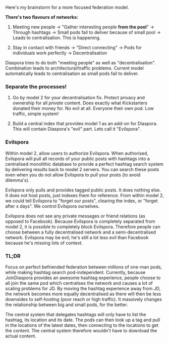 Here's my brainstorm for a more focused federation model.

**There's two flavours of networks:**

1. Meeting new people -> "Gather interesting people **from the pool**" -> Through hashtags -> Small pods fail to deliver because of small pool -> Leads to centralisation. This is happening.

2. Stay in contact with friends -> "Direct connecting" -> Pods for individuals work perfectly ->  Decentralisation

Diaspora tries to do both "meeting people" as well as "decentralisation". Combination leads to architectural/traffic problems. Current model automatically leads to centralisation as small pods fail to deliver.

### Separate the processes!

1. Go by model 2 for your decentralisation fix. Protect privacy and ownership for all _private_ content. Does exactly what Kickstarters donated their money for. No evil at all. Everyone their own pod. Low traffic, simple system! 

2. Build a central index that provides model 1 as an add-on for Diaspora. This will contain Diaspora's "evil" part. Lets call it "Evilspora".

### Evilspora

Within model 2, allow users to authorize Evilspora. When authorised, Evilspora will pull all records of your public posts with hashtags into a centralised monolithic database to provide a perfect hashtag search system by delivering results back to model 2 servers. You can search these posts even when you do not allow Evilspora to pull your posts (to avoid dilemma's).

Evilspora only pulls and provides tagged public posts. It does nothing else. It does not host posts, just indexes them for reference. From within model 2, we could tell Evilspora to "forget our posts", clearing the index, or "forget after x days". We control Evilspora ourselves.

Evilspora does not see any private messages or friend relations (as opposed to Facebook). Because Evilspora is completely separated from model 2, it is possible to completely block Evilspora. Therefore people can choose between a fully decentralised network and a semi-decentralised network. Evilspora may be evil; he's still a lot less evil than Facebook because he's missing lots of context.

### TL;DR
Focus on perfect befriended federation between millions of one-man pods, while making hashtag search pod-independent. Currently, because JoinDiaspora provides an awesome hashtag experience, people choose to all join the same pod which centralises the network and causes a lot of scaling problems for JD. By moving the hashtag experience away from JD, the network becomes more equally decentralised as there will then be less downsides to self-hosting (poor reach or high traffic). It massively changes the relationship between big and small pods, for the better.

The central system that delegates hashtags will only have to list the hashtag, its location and its date. The pods can then look up a tag and pull in the locations of the latest dates, then connecting to the locations to get the content. The central system therefore wouldn't have to download the actual content.